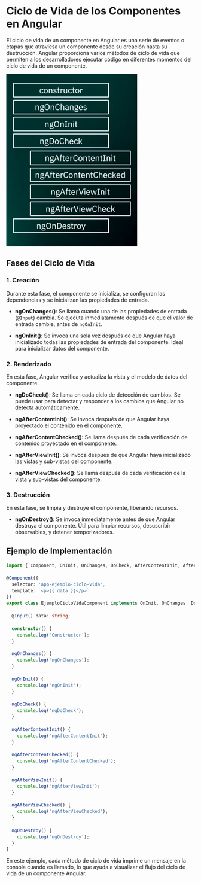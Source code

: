 # Ciclo de Vida de los Componentes en Angular
El ciclo de vida de un componente en Angular es una serie de eventos o etapas que atraviesa un componente desde su creación hasta su destrucción. Angular proporciona varios métodos de ciclo de vida que permiten a los desarrolladores ejecutar código en diferentes momentos del ciclo de vida de un componente.

![Pasted image 20240808200402](📎%20ANEXOS/Pasted%20image%2020240808200402.png)

## Fases del Ciclo de Vida

### 1. Creación
Durante esta fase, el componente se inicializa, se configuran las dependencias y se inicializan las propiedades de entrada.

- **ngOnChanges()**: Se llama cuando una de las propiedades de entrada (`@Input`) cambia. Se ejecuta inmediatamente después de que el valor de entrada cambie, antes de `ngOnInit`.

- **ngOnInit()**: Se invoca una sola vez después de que Angular haya inicializado todas las propiedades de entrada del componente. Ideal para inicializar datos del componente.

### 2. Renderizado
En esta fase, Angular verifica y actualiza la vista y el modelo de datos del componente.

- **ngDoCheck()**: Se llama en cada ciclo de detección de cambios. Se puede usar para detectar y responder a los cambios que Angular no detecta automáticamente.

- **ngAfterContentInit()**: Se invoca después de que Angular haya proyectado el contenido en el componente.

- **ngAfterContentChecked()**: Se llama después de cada verificación de contenido proyectado en el componente.

- **ngAfterViewInit()**: Se invoca después de que Angular haya inicializado las vistas y sub-vistas del componente.

- **ngAfterViewChecked()**: Se llama después de cada verificación de la vista y sub-vistas del componente.

### 3. Destrucción
En esta fase, se limpia y destruye el componente, liberando recursos.

- **ngOnDestroy()**: Se invoca inmediatamente antes de que Angular destruya el componente. Útil para limpiar recursos, desuscribir observables, y detener temporizadores.

## Ejemplo de Implementación
```typescript
import { Component, OnInit, OnChanges, DoCheck, AfterContentInit, AfterContentChecked, AfterViewInit, AfterViewChecked, OnDestroy, Input } from '@angular/core';

@Component({
  selector: 'app-ejemplo-ciclo-vida',
  template: `<p>{{ data }}</p>`
})
export class EjemploCicloVidaComponent implements OnInit, OnChanges, DoCheck, AfterContentInit, AfterContentChecked, AfterViewInit, AfterViewChecked, OnDestroy {
  
  @Input() data: string;

  constructor() {
    console.log('Constructor');
  }

  ngOnChanges() {
    console.log('ngOnChanges');
  }

  ngOnInit() {
    console.log('ngOnInit');
  }

  ngDoCheck() {
    console.log('ngDoCheck');
  }

  ngAfterContentInit() {
    console.log('ngAfterContentInit');
  }

  ngAfterContentChecked() {
    console.log('ngAfterContentChecked');
  }

  ngAfterViewInit() {
    console.log('ngAfterViewInit');
  }

  ngAfterViewChecked() {
    console.log('ngAfterViewChecked');
  }

  ngOnDestroy() {
    console.log('ngOnDestroy');
  }
}
```

En este ejemplo, cada método de ciclo de vida imprime un mensaje en la consola cuando es llamado, lo que ayuda a visualizar el flujo del ciclo de vida de un componente Angular.